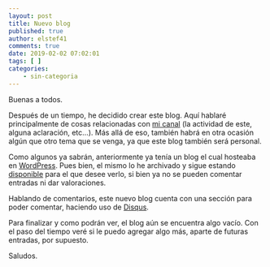 ```yaml
---
layout: post
title: Nuevo blog
published: true
author: elstef41
comments: true
date: 2019-02-02 07:02:01
tags: [ ]
categories:
    - sin-categoria
---
```

Buenas a todos.

Después de un tiempo, he decidido crear este blog. Aquí hablaré principalmente de cosas relacionadas con [mi canal][1] (la actividad de este, alguna aclaración, etc&#8230;). Más allá de eso, también habrá en otra ocasión algún que otro tema que se venga, ya que este blog también será personal.

Como algunos ya sabrán, anteriormente ya tenía un blog el cual hosteaba en [WordPress][2]. Pues bien, el mismo lo he archivado y sigue estando [disponible][3] para el que desee verlo, si bien ya no se pueden comentar entradas ni dar valoraciones.

Hablando de comentarios, este nuevo blog cuenta con una sección para poder comentar, haciendo uso de [Disqus][4].

Para finalizar y como podrán ver, el blog aún se encuentra algo vacío. Con el paso del tiempo veré si le puedo agregar algo más, aparte de futuras entradas, por supuesto.

Saludos.

 [1]: https://www.youtube.com/user/elstef41
 [2]: http://wordpress.com/
 [3]: https://elstef41.wordpress.com/
 [4]: https://disqus.com/